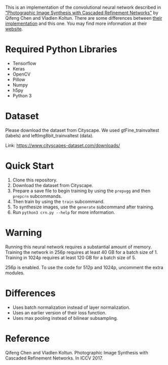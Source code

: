 This is an implementation of the convolutional neural network described in
["Photographic Image Synthesis with Cascaded Refinement Networks"](http://cqf.io/papers/Photographic_Image_Synthesis_ICCV2017.pdf)
by Qifeng Chen and Vladlen Koltun. There are some differences between 
[their implementation](https://github.com/CQFIO/PhotographicImageSynthesis) 
and this one. You may find more information at their [website](http://cqf.io/ImageSynthesis/).

# Required Python Libraries
* Tensorflow
* Keras
* OpenCV
* Pillow
* Numpy
* h5py
* Python 3

# Dataset
Please download the dataset from Cityscape. We used gtFine_trainvaltest (labels) and leftImg8bit_trainvaltest (data).

Link: https://www.cityscapes-dataset.com/downloads/

# Quick Start
1. Clone this repository.
2. Download the dataset from Cityscape.
3. Prepare a save file to begin training by using the `prepvgg` and then `prepcrn` subcommands.
4. Then train by using the `train` subcommand.
5. To synthesize images, use the `generate` subcommand after training.
6. Run `python3 crn.py --help` for more information.

# Warning
Running this neural network requires a substantial amount of memory. Training
the network in 256p requires at least 40 GB for a batch size of 1. Training in
1024p requires at least 120 GB for a batch size of 5.

256p is enabled. To use the code for 512p and 1024p, uncomment the extra modules.

# Differences
* Uses batch normalization instead of layer normalization.
* Uses an earlier version of their loss function.
* Uses max pooling instead of bilinear subsampling.

# Reference
Qifeng Chen and Vladlen Koltun. Photographic Image Synthesis with Cascaded Refinement Networks. In ICCV 2017.
